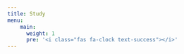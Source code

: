```yaml
---
title: Study
menu:
    main:
      weight: 1
      pre: '<i class="fas fa-clock text-success"></i>'
---
```

